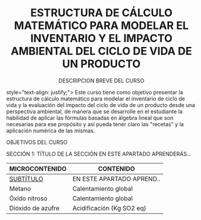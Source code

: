 

   <div align="center">
  
  <h1>ESTRUCTURA DE CÁLCULO MATEMÁTICO PARA MODELAR EL INVENTARIO Y EL IMPACTO AMBIENTAL DEL CICLO DE VIDA DE UN PRODUCTO </h1>
  
DESCRIPCION BREVE DEL CURSO


 </div> style="text-align: justify;">  Este curso tiene como objetivo presentar la estructura de cálculo matemático para modelar el inventario de ciclo de vida y la evaluación del impacto del ciclo de vida de un producto desde una perspectiva ambiental, de manera que se desarrolle en el estudiante la habilidad de aplicar las fórmulas basadas en álgebra lineal que son necesarias para ese propósito y así pueda tener claro las "recetas" y la aplicación numérica de las mismas.</p>



OBJETIVOS DEL CURSO

SECCIÓN 1: TÍTULO DE LA SECCIÓN
EN ESTE APARTADO APRENDERÁS...

| MICROCONTENIDO                      | CONTENIDO    | 
|-----------------------------------|-----------------------------|
| [SUBTÍTULO](https://github.com/jrchaconcito/REPOTEST/tree/main/Secci%C3%B3n01#11-prop%C3%B3sito-de-la-secci%C3%B3n)                        |  EN ESTE APARTADO APREND..                                    
| Metano                            | Calentamiento global        |                                    
| Óxido nitroso                     | Calentamiento global        |                          
| Dióxido de azufre                 | Acidificación (Kg SO2 eq)   | 
</center>









